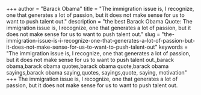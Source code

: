 +++
author = "Barack Obama"
title = "The immigration issue is, I recognize, one that generates a lot of passion, but it does not make sense for us to want to push talent out."
description = "the best Barack Obama Quote: The immigration issue is, I recognize, one that generates a lot of passion, but it does not make sense for us to want to push talent out."
slug = "the-immigration-issue-is-i-recognize-one-that-generates-a-lot-of-passion-but-it-does-not-make-sense-for-us-to-want-to-push-talent-out"
keywords = "The immigration issue is, I recognize, one that generates a lot of passion, but it does not make sense for us to want to push talent out.,barack obama,barack obama quotes,barack obama quote,barack obama sayings,barack obama saying,quotes, sayings,quote, saying, motivation"
+++
The immigration issue is, I recognize, one that generates a lot of passion, but it does not make sense for us to want to push talent out.
